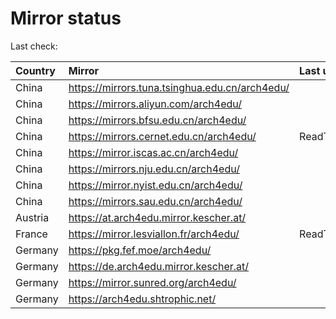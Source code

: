 <script src="./time.js"></script>
# Mirror status
Last check: <script type="text/javascript">localize(1749494061.9822056);</script>

|Country|Mirror|Last update|
|:------|:-----|:----------|
|China|https://mirrors.tuna.tsinghua.edu.cn/arch4edu/|<script type="text/javascript">localize(1749454841);</script>|
|China|https://mirrors.aliyun.com/arch4edu/|<script type="text/javascript">localize(1749454841);</script>|
|China|https://mirrors.bfsu.edu.cn/arch4edu/|<script type="text/javascript">localize(1749454841);</script>|
|China|https://mirrors.cernet.edu.cn/arch4edu/|ReadTimeout|
|China|https://mirror.iscas.ac.cn/arch4edu/|<script type="text/javascript">localize(1749454841);</script>|
|China|https://mirrors.nju.edu.cn/arch4edu/|<script type="text/javascript">localize(1749365324);</script>|
|China|https://mirror.nyist.edu.cn/arch4edu/|<script type="text/javascript">localize(1749454841);</script>|
|China|https://mirrors.sau.edu.cn/arch4edu/|<script type="text/javascript">localize(1731653531);</script>|
|Austria|https://at.arch4edu.mirror.kescher.at/|<script type="text/javascript">localize(1749454841);</script>|
|France|https://mirror.lesviallon.fr/arch4edu/|ReadTimeout|
|Germany|https://pkg.fef.moe/arch4edu/|<script type="text/javascript">localize(1749454841);</script>|
|Germany|https://de.arch4edu.mirror.kescher.at/|<script type="text/javascript">localize(1749454841);</script>|
|Germany|https://mirror.sunred.org/arch4edu/|<script type="text/javascript">localize(1749454841);</script>|
|Germany|https://arch4edu.shtrophic.net/|<script type="text/javascript">localize(1749454841);</script>|

<script src="./tablefilter/tablefilter.js"></script>
<script src="./table.js"></script>